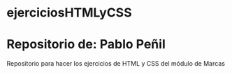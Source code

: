 # ejerciciosHTMLyCSS
<h1>Repositorio de: Pablo Peñil</h1>
Repositorio para hacer los ejercicios de HTML y CSS del módulo de Marcas
